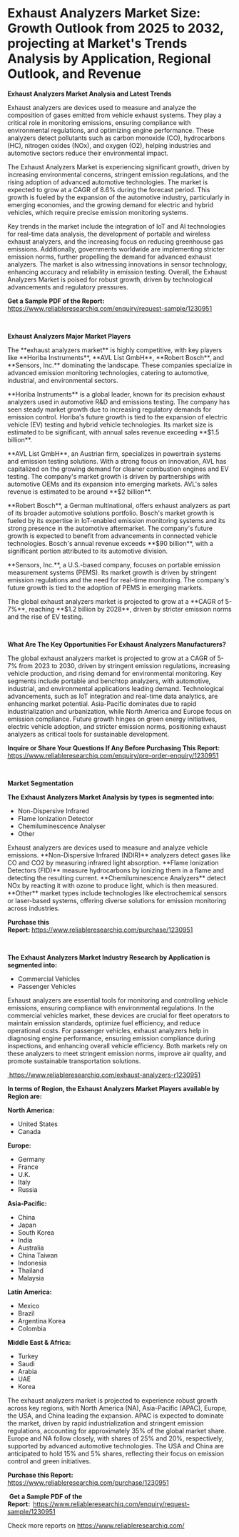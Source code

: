 <p><h1>Exhaust Analyzers Market Size: Growth Outlook from 2025 to 2032, projecting at Market's Trends Analysis by Application, Regional Outlook, and Revenue</h1></p><p><strong>Exhaust Analyzers Market Analysis and Latest Trends</strong></p>
<p><p>Exhaust analyzers are devices used to measure and analyze the composition of gases emitted from vehicle exhaust systems. They play a critical role in monitoring emissions, ensuring compliance with environmental regulations, and optimizing engine performance. These analyzers detect pollutants such as carbon monoxide (CO), hydrocarbons (HC), nitrogen oxides (NOx), and oxygen (O2), helping industries and automotive sectors reduce their environmental impact.</p><p>The Exhaust Analyzers Market is experiencing significant growth, driven by increasing environmental concerns, stringent emission regulations, and the rising adoption of advanced automotive technologies. The market is expected to grow at a CAGR of 8.6% during the forecast period. This growth is fueled by the expansion of the automotive industry, particularly in emerging economies, and the growing demand for electric and hybrid vehicles, which require precise emission monitoring systems.</p><p>Key trends in the market include the integration of IoT and AI technologies for real-time data analysis, the development of portable and wireless exhaust analyzers, and the increasing focus on reducing greenhouse gas emissions. Additionally, governments worldwide are implementing stricter emission norms, further propelling the demand for advanced exhaust analyzers. The market is also witnessing innovations in sensor technology, enhancing accuracy and reliability in emission testing. Overall, the Exhaust Analyzers Market is poised for robust growth, driven by technological advancements and regulatory pressures.</p></p>
<p><strong>Get a Sample PDF of the Report:&nbsp;</strong> <a href="https://www.reliableresearchiq.com/enquiry/request-sample/1230951?utm_campaign=1082&utm_medium=2&utm_source=Github&utm_content=ia&utm_term=22012025&utm_id=exhaust-analyzers">https://www.reliableresearchiq.com/enquiry/request-sample/1230951</a></p>
<p>&nbsp;</p>
<p><strong>Exhaust Analyzers Major Market Players</strong></p>
<p><p>The **exhaust analyzers market** is highly competitive, with key players like **Horiba Instruments**, **AVL List GmbH**, **Robert Bosch**, and **Sensors, Inc.** dominating the landscape. These companies specialize in advanced emission monitoring technologies, catering to automotive, industrial, and environmental sectors.</p><p>**Horiba Instruments** is a global leader, known for its precision exhaust analyzers used in automotive R&D and emissions testing. The company has seen steady market growth due to increasing regulatory demands for emission control. Horiba's future growth is tied to the expansion of electric vehicle (EV) testing and hybrid vehicle technologies. Its market size is estimated to be significant, with annual sales revenue exceeding **$1.5 billion**.</p><p>**AVL List GmbH**, an Austrian firm, specializes in powertrain systems and emission testing solutions. With a strong focus on innovation, AVL has capitalized on the growing demand for cleaner combustion engines and EV testing. The company's market growth is driven by partnerships with automotive OEMs and its expansion into emerging markets. AVL's sales revenue is estimated to be around **$2 billion**.</p><p>**Robert Bosch**, a German multinational, offers exhaust analyzers as part of its broader automotive solutions portfolio. Bosch's market growth is fueled by its expertise in IoT-enabled emission monitoring systems and its strong presence in the automotive aftermarket. The company's future growth is expected to benefit from advancements in connected vehicle technologies. Bosch's annual revenue exceeds **$90 billion**, with a significant portion attributed to its automotive division.</p><p>**Sensors, Inc.**, a U.S.-based company, focuses on portable emission measurement systems (PEMS). Its market growth is driven by stringent emission regulations and the need for real-time monitoring. The company's future growth is tied to the adoption of PEMS in emerging markets.</p><p>The global exhaust analyzers market is projected to grow at a **CAGR of 5-7%**, reaching **$1.2 billion by 2028**, driven by stricter emission norms and the rise of EV testing.</p></p>
<p>&nbsp;</p>
<p><strong>What Are The Key Opportunities For Exhaust Analyzers Manufacturers?</strong></p>
<p><p>The global exhaust analyzers market is projected to grow at a CAGR of 5-7% from 2023 to 2030, driven by stringent emission regulations, increasing vehicle production, and rising demand for environmental monitoring. Key segments include portable and benchtop analyzers, with automotive, industrial, and environmental applications leading demand. Technological advancements, such as IoT integration and real-time data analytics, are enhancing market potential. Asia-Pacific dominates due to rapid industrialization and urbanization, while North America and Europe focus on emission compliance. Future growth hinges on green energy initiatives, electric vehicle adoption, and stricter emission norms, positioning exhaust analyzers as critical tools for sustainable development.</p></p>
<p><strong>Inquire or Share Your Questions If Any Before Purchasing This Report:</strong> <a href="https://www.reliableresearchiq.com/enquiry/pre-order-enquiry/1230951?utm_campaign=1082&utm_medium=2&utm_source=Github&utm_content=ia&utm_term=22012025&utm_id=exhaust-analyzers">https://www.reliableresearchiq.com/enquiry/pre-order-enquiry/1230951</a></p>
<p>&nbsp;</p>
<p><strong>Market Segmentation</strong></p>
<p><strong>The Exhaust Analyzers Market Analysis by types is segmented into:</strong></p>
<p><ul><li>Non-Dispersive Infrared</li><li>Flame Ionization Detector</li><li>Chemiluminescence Analyser</li><li>Other</li></ul></p>
<p><p>Exhaust analyzers are devices used to measure and analyze vehicle emissions. **Non-Dispersive Infrared (NDIR)** analyzers detect gases like CO and CO2 by measuring infrared light absorption. **Flame Ionization Detectors (FID)** measure hydrocarbons by ionizing them in a flame and detecting the resulting current. **Chemiluminescence Analyzers** detect NOx by reacting it with ozone to produce light, which is then measured. **Other** market types include technologies like electrochemical sensors or laser-based systems, offering diverse solutions for emission monitoring across industries.</p></p>
<p><strong>Purchase this Report:&nbsp;</strong><a href="https://www.reliableresearchiq.com/purchase/1230951?utm_campaign=1082&utm_medium=2&utm_source=Github&utm_content=ia&utm_term=22012025&utm_id=exhaust-analyzers">https://www.reliableresearchiq.com/purchase/1230951</a></p>
<p>&nbsp;</p>
<p><strong>The Exhaust Analyzers Market Industry Research by Application is segmented into:</strong></p>
<p><ul><li>Commercial Vehicles</li><li>Passenger Vehicles</li></ul></p>
<p><p>Exhaust analyzers are essential tools for monitoring and controlling vehicle emissions, ensuring compliance with environmental regulations. In the commercial vehicles market, these devices are crucial for fleet operators to maintain emission standards, optimize fuel efficiency, and reduce operational costs. For passenger vehicles, exhaust analyzers help in diagnosing engine performance, ensuring emission compliance during inspections, and enhancing overall vehicle efficiency. Both markets rely on these analyzers to meet stringent emission norms, improve air quality, and promote sustainable transportation solutions.</p></p>
<p><a href="https://www.reliableresearchiq.com/exhaust-analyzers-r1230951?utm_campaign=1082&utm_medium=2&utm_source=Github&utm_content=ia&utm_term=22012025&utm_id=exhaust-analyzers">&nbsp;https://www.reliableresearchiq.com/exhaust-analyzers-r1230951</a></p>
<p><strong>In terms of Region, the Exhaust Analyzers Market Players available by Region are:</strong></p>
<p>
    <p> <strong> North America: </strong>
        <ul>
            <li>United States</li>
            <li>Canada</li>
        </ul>
        </p> 
    <p> <strong> Europe: </strong>
        <ul>
            <li>Germany</li>
            <li>France</li>
            <li>U.K.</li>
            <li>Italy</li>
            <li>Russia</li>
        </ul>
        </p> 
    <p> <strong> Asia-Pacific: </strong>
        <ul>
            <li>China</li>
            <li>Japan</li>
            <li>South Korea</li>
            <li>India</li>
            <li>Australia</li>
            <li>China Taiwan</li>
            <li>Indonesia</li>
            <li>Thailand</li>
            <li>Malaysia</li>
        </ul>
        </p> 
    <p> <strong> Latin America: </strong>
        <ul>
            <li>Mexico</li>
            <li>Brazil</li>
            <li>Argentina Korea</li>
            <li>Colombia</li>
        </ul>
        </p> 
    <p> <strong> Middle East & Africa: </strong>
        <ul>
            <li>Turkey</li>
            <li>Saudi</li>
            <li>Arabia</li>
            <li>UAE</li>
            <li>Korea</li>
        </ul>
    </p>
    </p>
<p><p>The exhaust analyzers market is projected to experience robust growth across key regions, with North America (NA), Asia-Pacific (APAC), Europe, the USA, and China leading the expansion. APAC is expected to dominate the market, driven by rapid industrialization and stringent emission regulations, accounting for approximately 35% of the global market share. Europe and NA follow closely, with shares of 25% and 20%, respectively, supported by advanced automotive technologies. The USA and China are anticipated to hold 15% and 5% shares, reflecting their focus on emission control and green initiatives.</p></p>
<p><strong>Purchase this Report: </strong><a href="https://www.reliableresearchiq.com/purchase/1230951?utm_campaign=1082&utm_medium=2&utm_source=Github&utm_content=ia&utm_term=22012025&utm_id=exhaust-analyzers">https://www.reliableresearchiq.com/purchase/1230951</a></p>
<p>&nbsp;<strong>Get a Sample PDF of the Report:&nbsp;&nbsp;</strong><a href="https://www.reliableresearchiq.com/enquiry/request-sample/1230951?utm_campaign=1082&utm_medium=2&utm_source=Github&utm_content=ia&utm_term=22012025&utm_id=exhaust-analyzers">https://www.reliableresearchiq.com/enquiry/request-sample/1230951</a></p>
<p><strong></strong></p>
<p>Check more reports on <a href="https://www.reliableresearchiq.com/?utm_campaign=1082&utm_medium=2&utm_source=Github&utm_content=ia&utm_term=22012025&utm_id=exhaust-analyzers">https://www.reliableresearchiq.com/</a></p>